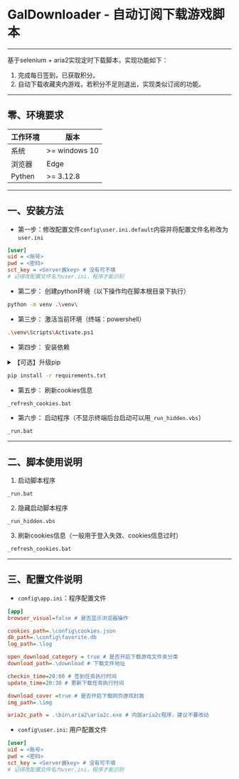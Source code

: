 # GalDownloader - 自动订阅下载游戏脚本

----

基于selenium + aria2实现定时下载脚本，实现功能如下：
1. 完成每日签到，已获取积分。
2. 自动下载收藏夹内游戏，若积分不足则退出，实现类似订阅的功能。

----

## 零、环境要求

| 工作环境 | 版本 |
|----|----|
| 系统 | \>= windows 10 |
| 浏览器 | Edge |
| Pythen | \>= 3.12.8 |

----

## 一、安装方法
- 第一步：修改配置文件`config\user.ini.default`内容并将配置文件名称改为`user.ini`
```ini
[user]
uid = <账号>
pwd = <密码>
sct_key = <Server酱key> # 没有可不填
# 记得改配置文件名为user.ini，程序才能识别
```
- 第二步： 创建python环境（以下操作均在脚本根目录下执行）
```bash
python -m venv .\venv\
```
- 第三步： 激活当前环境（终端：powershell）
```bash
.\venv\Scripts\Activate.ps1
```
- 第四步： 安装依赖
<details>
<summary>【可选】升级pip</summary>

```bash   
python -m ensurepip --upgrade   
python -m pip install --upgrade setuptools   
python -m pip install --upgrade pip  
```

</details>

```bash
pip install -r requirements.txt
```

- 第五步： 刷新cookies信息
 ```bash
_refresh_cookies.bat
```

- 第六步： 启动程序（不显示终端后台启动可以用`_run_hidden.vbs`）
```bash
_run.bat
```

-----  

## 二、脚本使用说明

1. 启动脚本程序
```
_run.bat
```
2. 隐藏启动脚本程序
```
_run_hidden.vbs
```
3. 刷新cookies信息（一般用于登入失效、cookies信息过时）

 ```bash
_refresh_cookies.bat
```

-----

## 三、配置文件说明
- `config\app.ini`：程序配置文件
```ini
[app]
browser_visual=false # 是否显示浏览器操作

cookies_path=.\config\cookies.json
db_path=.\config\favorite.db
log_path=.\log

open_download_category = true # 是否开启下载游戏文件夹分类
download_path=.\download # 下载文件地址

checkin_time=20:00 # 签到任务执行时间
update_time=20:30 # 更新下载任务执行时间

download_cover =true # 是否开启下载网页游戏封面
img_path=.\img

aria2c_path = .\bin\aria2\aria2c.exe # 内部aria2c程序，建议不要改动
```
- `config\user.ini`: 用户配置文件
```ini
[user]
uid = <账号>
pwd = <密码>
sct_key = <Server酱key> # 没有可不填
# 记得改配置文件名为user.ini，程序才能识别
```